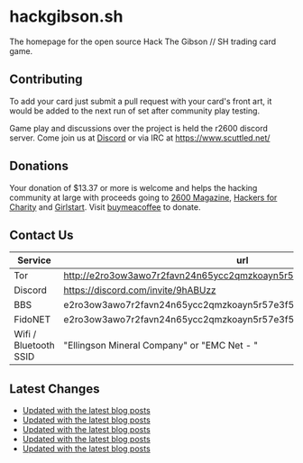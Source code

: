 # hackgibson.sh
The homepage for the open source Hack The Gibson // SH trading card game.


## Contributing

To add your card just submit a pull request with your card's front art, it would be added to the next run of set after community play testing.

Game play and discussions over the project is held the r2600 discord server. Come join us at [Discord](https://discord.com/invite/9hABUzz) or via IRC at https://www.scuttled.net/


## Donations

Your donation of $13.37 or more is welcome and helps the hacking community at large with proceeds going to [2600 Magazine](https://2600.com/), [Hackers for Charity](https://hackersforcharity.org) and [Girlstart](https://girlstart.org).  Visit [buymeacoffee](https://www.buymeacoffee.com/hackgibson.sh) to donate.


## Contact Us

Service | url
-|-
Tor | http://e2ro3ow3awo7r2favn24n65ycc2qmzkoayn5r57e3f56nvjwdcgg32ad.onion
Discord | https://discord.com/invite/9hABUzz
BBS | e2ro3ow3awo7r2favn24n65ycc2qmzkoayn5r57e3f56nvjwdcgg32ad.onion:23
FidoNET | e2ro3ow3awo7r2favn24n65ycc2qmzkoayn5r57e3f56nvjwdcgg32ad.onion:24554
Wifi / Bluetooth SSID | "Ellingson Mineral Company" or "EMC Net - <fidonet address>"

## Latest Changes
<!-- BLOG-POST-LIST:START -->
- [Updated with the latest blog posts](https://github.com/DFW2600/hackgibson.sh/commit/ecc61f929a68d7337bf510d80c76d12d03bb53ce)
- [Updated with the latest blog posts](https://github.com/DFW2600/hackgibson.sh/commit/febfa6c5b33d2d5bb249beaaba77b09b219eaaf7)
- [Updated with the latest blog posts](https://github.com/DFW2600/hackgibson.sh/commit/298fb56c9de7fc90ed1e56e37a053ec63e6a246a)
- [Updated with the latest blog posts](https://github.com/DFW2600/hackgibson.sh/commit/ccb946612aa2ad6d2c820ee482052bcc0f2fe885)
- [Updated with the latest blog posts](https://github.com/DFW2600/hackgibson.sh/commit/f9f79bfc1d0e91880214edfc0793ece1ea9d5046)
<!-- BLOG-POST-LIST:END -->
